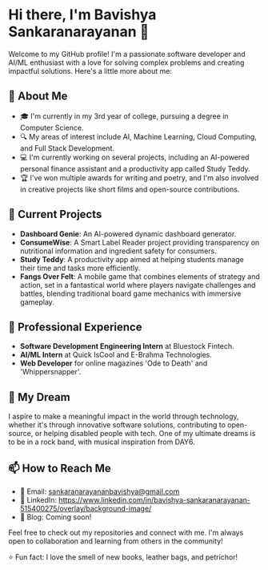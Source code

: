 # Hi there, I'm Bavishya Sankaranarayanan 👋

Welcome to my GitHub profile! I'm a passionate software developer and AI/ML enthusiast with a love for solving complex problems and creating impactful solutions. Here's a little more about me:

## 🌱 About Me

- 🎓 I'm currently in my 3rd year of college, pursuing a degree in Computer Science.
- 🔍 My areas of interest include AI, Machine Learning, Cloud Computing, and Full Stack Development.
- 💻 I'm currently working on several projects, including an AI-powered personal finance assistant and a productivity app called Study Teddy.
- 🏆 I've won multiple awards for writing and poetry, and I'm also involved in creative projects like short films and open-source contributions.

## 🔭 Current Projects

- **Dashboard Genie**: An AI-powered dynamic dashboard generator.
- **ConsumeWise**: A Smart Label Reader project providing transparency on nutritional information and ingredient safety for consumers.
- **Study Teddy**: A productivity app aimed at helping students manage their time and tasks more efficiently.
- **Fangs Over Felt**: A mobile game that combines elements of strategy and action, set in a fantastical world where players navigate challenges and battles, blending traditional board game mechanics with immersive gameplay.

## 💼 Professional Experience

- **Software Development Engineering Intern** at Bluestock Fintech.
- **AI/ML Intern** at Quick IsCool and E-Brahma Technologies.
- **Web Developer** for online magazines 'Ode to Death' and 'Whippersnapper'.

## 🚀 My Dream

I aspire to make a meaningful impact in the world through technology, whether it's through innovative software solutions, contributing to open-source, or helping disabled people with tech. One of my ultimate dreams is to be in a rock band, with musical inspiration from DAY6.

## 📫 How to Reach Me

- 📧 Email: sankaranarayananbavishya@gmail.com
- 💼 LinkedIn: https://www.linkedin.com/in/bavishya-sankaranarayanan-515400275/overlay/background-image/
- 📝 Blog: Coming soon!

Feel free to check out my repositories and connect with me. I'm always open to collaboration and learning from others in the community!



⭐️ Fun fact: I love the smell of new books, leather bags, and petrichor!
